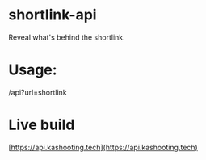 # shortlink-api
Reveal what's behind the shortlink.

# Usage:
/api?url=shortlink

# Live build
[https://api.kashooting.tech](https://api.kashooting.tech)
